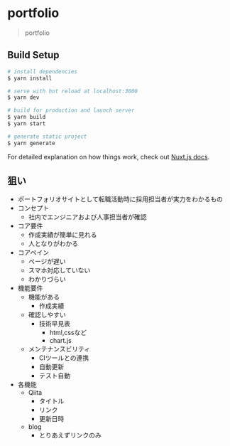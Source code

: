 # portfolio

> portfolio

## Build Setup

``` bash
# install dependencies
$ yarn install

# serve with hot reload at localhost:3000
$ yarn dev

# build for production and launch server
$ yarn build
$ yarn start

# generate static project
$ yarn generate
```

For detailed explanation on how things work, check out [Nuxt.js docs](https://nuxtjs.org).



## 狙い
* ポートフォリオサイトとして転職活動時に採用担当者が実力をわかるもの
* コンセプト
  * 社内でエンジニアおよび人事担当者が確認
* コア要件
  * 作成実績が簡単に見れる
  * 人となりがわかる
* コアペイン
  * ページが遅い
  * スマホ対応していない
  * わかりづらい
* 機能要件
  * 機能がある
    * 作成実績
  * 確認しやすい
    * 技術早見表
      * html,cssなど
      * chart.js
  * メンテナンスビリティ
    * CIツールとの連携
    * 自動更新
    * テスト自動
* 各機能
  * Qiita
    * タイトル
    * リンク
    * 更新日時
  * blog
    * とりあえずリンクのみ
